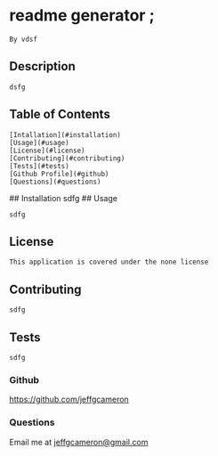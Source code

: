 # readme generator ;
    By vdsf

## Description
    dsfg
    
## Table of Contents
    [Intallation](#installation)
    [Usage](#usage) 
    [License](#license)
    [Contributing](#contributing)
    [Tests](#tests)
    [Github Profile](#github)
    [Questions](#questions)

<a name="installation"/>
## Installation
    sdfg
    
<a name="usage"/>
## Usage

    sdfg
  
    
## License
    This application is covered under the none license
    
## Contributing
    sdfg
    
## Tests
    sdfg
    
### Github
  https://github.com/jeffgcameron

### Questions 
  Email me at jeffgcameron@gmail.com
